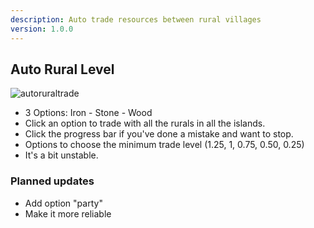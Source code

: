 ```yaml
---
description: Auto trade resources between rural villages
version: 1.0.0
---
```


## Auto Rural Level

![autoruraltrade](./images/autotrade.gif "autoruraltrade")

-   3 Options: Iron - Stone - Wood
-   Click an option to trade with all the rurals in all the islands.
-   Click the progress bar if you've done a mistake and want to stop.
-   Options to choose the minimum trade level (1.25, 1, 0.75, 0.50, 0.25)
-   It's a bit unstable.

### Planned updates

-   Add option "party"
-   Make it more reliable
